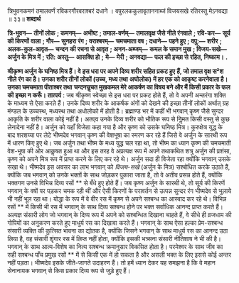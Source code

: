  

त्रिभुवनकमनं तमालवर्णं रविकरगौरवराश्बरं दधाने । वपुरलककुलावृताननाब्जं विजयसखे रतिरस्तु मेऽनवद्या ॥ ३३॥ **शब्दार्थ** 

**त्रि-भुवन—** **तीनों लोक** **; कमनम्—** **अभीष्ट** **; तमाल-वर्णम्—** **तमालवृक्ष जैसे नीले रंगवाले** **; रवि-कर—** **सूर्य की किरणों** **वाला** **; गौर—** **सुनहरा रंग** **; वराश्बरम्—** **चमचमाता वष** **; दधाने—** **पहने हुए** **; वपु:—** **शरीर** **; अलक-कुल-आवृत—** **चन्दन** **की रचना से आवृत** **; अनन-अब्जम्—** **कमल के समान मुख** **; विजय-सखे—** **अर्जुन के मित्र में** **; रति: अस्तु—** **आसक्ति हो** **;** **मे—** **मेरी** **; अनवद्या—** **फल की इच्छा से रहित, निष्काम।** **.** 

**श्रीकृष्ण अर्जुन के घनिष्ठ मित्र हैं। वे इस धरा पर अपने दिव्य शरीर सहित प्रकट हुए** **हैं, जो तमाल वृक्ष स²श नीले रंग का है। उनका शरीर तीनों लोकों (उच्च, मध्य तथा** **अघोलोक) में हर एक को आकृष्ट करनेवाला है। उनका चमचमाता पीताश्बर तथा** **चन्दनचॢचत मुखकमल मेरे आकर्षण का विषय बने और मैं किसी प्रकार के फल की** **इच्छा न करूँ।** **तात्पर्य** : जब श्रीकृष्ण स्वेच्छा से इस धरा पर प्रकट होते हैं, तो वे अपनी अन्तरंगा शक्ति के माध्यम से ऐसा करते हैं। उनके दिव्य शरीर के आकर्षक अंगों को देखने की इच्छा तीनों लोकों अर्थात् ग्रह मंण्डल के उच्चस्थ, मध्यस्थ तथा अधोलोको में होती है। ब्रह्माण्ड भर में कहीं भी भगवान् कृष्ण जैसे सुन्दर आकृति के शरीर वाला कोई नहीं है। अतएव उनके दिव्य शरीर को भौतिक रूप से निॢमत किसी वस्तु से कुछ लेनादेना नहीं है। अर्जुन को यहाँ विजेता कहा गया है और कृष्ण को उसके घनिष्ठ मित्र। कुरुक्षेत्र युद्ध के बाद शरशय्या पर लेटे भीष्मदेव भगवान् कृष्ण की वेशभूषा का स्मरण कर रहे हैं जिसे वे अर्जुन के सारथी रूप में धारण किए हुए थे। जब अर्जुन तथा भीष्म के मध्य युद्ध चल रहा था, तो भीष्म का ध्यान कृष्ण की चमचमाती वेश-भूषा की ओर आकॢषत हुआ था और इस तरह वे अप्रत्यक्ष रूप में अपने तथाकथित शत्रु अर्जुन की प्रशंसा, कृष्ण को अपने मित्र रूप में प्राप्त करने के लिए कर रहे थे। अर्जुन सदा ही विजेता रहा क्योंकि भगवान् उसके सखा थे। भीष्मदेव इस अवसर का लाभ भगवान् को *विजय-सखे* (अर्जुन के मित्र) सश्बोधित करके उठाते हैं, क्योंकि जब भगवान् को उनके भक्तों के साथ जोड़कर पुकारा जाता है, तो वे अतीव प्रसन्न होते हैं, क्योंकि भक्तगण उनसे विभिन्न दिव्य रसों ** से बँधे हुए होते हैं। जब कृष्ण अर्जुन के सारथी थे, तो सूर्य की किरणें भगवान् के वषों पर पड़कर चमक रही थीं और ऐसी किरणों के परावर्तन से उत्पन्न सुन्दर रंग भीष्मदेव से भुलाये भी नहीं भूल रहा था। योद्धा के रूप में वे वीर रस में कृष्ण से अपने सश्बन्ध का आस्वाद कर रहे थे। विभिन्न रसों ** में किसी भी रस में भगवान् के साथ दिव्य सश्बन्ध होने पर भक्त सर्वाधिक आनन्द प्राप्त करते हैं। अल्पज्ञ संसारी लोग जो भगवान् के दिव्य रूप में अपने को सश्बन्धित दिखाना चाहते हैं, वे सीधे ही व्रजधाम की गोपियों का अनुकरण करते हुए माधुर्य रस का दिखावा करते हैं। भगवान् के साथ ऐसा हल्का प्रेम-सश्बन्ध संसारी व्यक्ति की कुत्सित भावना का द्योतक है, क्योंकि जिसने भगवान् के साथ माधुर्य रस का आनन्द उठा लिया है, वह संसारी शृृंगार रस में लिप्त नहीं होता, क्योंकि इसकी भत्र्सना संसारी नीतिशाष ने भी की है। भगवान् के साथ आत्म-विशेष का नित्य सश्बन्ध क्रमानुसार विकसित होता है। परमेश्वर के साथ जीव का सही सश्बन्ध पाँच प्रमुख रसों ** में से किसी एक में हो सकता है और असली भक्त के लिए इससे कोई अन्तर नहीं पड़ता। भीष्मदेव इसके जीते-जागते उदाहरण हैं। तो हमें ध्यान देकर यह समझना है कि वे महान सेनानायक भगवान् से किस प्रकार दिव्य रूप से जुड़े हुए हैं। 